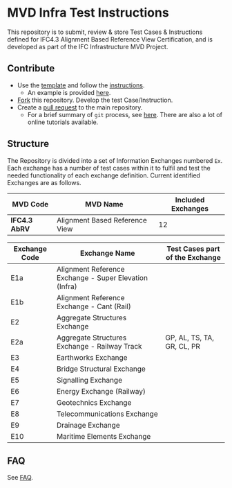 # MVD Infra Test Instructions

This repository is to submit, review & store Test Cases & Instructions defined for IFC4.3 Alignment Based Reference View Certification, and is developed as part of the IFC Infrastructure MVD Project.

## Contribute
- Use the [template](./docs/test-instruction-template.md) and follow the [instructions](./docs/instructions.md).
    - An example is provided [here](./E2.1-Earthworks-Fill-01).
- [Fork](https://help.github.com/en/github/collaborating-with-issues-and-pull-requests/working-with-forks) this repository. 
Develop the test Case/Instruction. 
- Create a [pull request](https://help.github.com/en/github/collaborating-with-issues-and-pull-requests/creating-a-pull-request-from-a-fork) to the main repository.
    - For a brief summary of `git` process, see [here](https://github.com/tumcms/Open-Infra-Platform/blob/development/Documentation/markdown/GitProcess.md). There are also a lot of online tutorials available.

## Structure
The Repository is divided into a set of Information Exchanges numbered `Ex`. Each exchange has a number of test cases within it to fulfil and test the needed functionality of each exchange definition. Current identified Exchanges are as follows.

| MVD Code        | MVD Name                       | Included Exchanges |
|-----------------|--------------------------------|--------------------|
| **IFC4.3 AbRV** | Alignment Based Reference View | 12                 |

| Exchange Code | Exchange Name                                          | Test Cases part of the Exchange              |
|---------------|--------------------------------------------------------|----------------------------------------------|
| E1a           | Alignment Reference Exchange - Super Elevation (Infra) |                                              |
| E1b           | Alignment Reference Exchange - Cant (Rail)             |                                              |
| E2            | Aggregate Structures Exchange                          |                                              |
| E2a           | Aggregate Structures Exchange - Railway Track          | GP, AL, TS, TA, GR, CL, PR                   |
| E3            | Earthworks Exchange                                    |                                              |
| E4            | Bridge Structural Exchange                             |                                              |
| E5            | Signalling Exchange                                    |                                              |
| E6            | Energy Exchange (Railway)                              |                                              |
| E7            | Geotechnics Exchange                                   |                                              |
| E8            | Telecommunications Exchange                            |                                              |
| E9            | Drainage Exchange                                      |                                              |
| E10           | Maritime Elements Exchange                             |                                              |



## FAQ

See [FAQ](./docs/faq.md).
